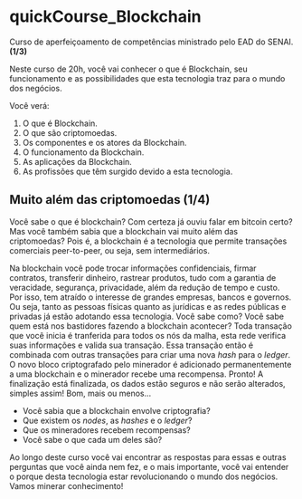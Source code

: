 # quickCourse_Blockchain
Curso de aperfeiçoamento de competências ministrado pelo EAD do SENAI. __(1/3)__

Neste curso de 20h, você vai conhecer o que é Blockchain, seu funcionamento e as possibilidades que esta tecnologia traz para o mundo dos negócios.

Você verá:

1. O que é Blockchain.
2. O que são criptomoedas.
3. Os componentes e os atores da Blockchain.
4. O funcionamento da Blockchain.
5. As aplicações da Blockchain.
6. As profissões que têm surgido devido a esta tecnologia.

## Muito além das criptomoedas (1/4)
Você sabe o que é blockchain? Com certeza já ouviu falar em bitcoin certo? Mas você também sabia que a blockchain vai muito além das criptomoedas? 
Pois é, a blockchain é a tecnologia que permite transações comerciais peer-to-peer, ou seja, sem intermediários. 

 Na blockchain você pode trocar informações confidenciais, firmar contratos, transferir dinheiro, rastrear produtos, tudo com a garantia de veracidade, segurança, privacidade, além da redução de tempo e custo.
 Por isso, tem atraído o interesse de grandes empresas, bancos e governos. Ou seja, tanto as pessoas físicas quanto as jurídicas e as redes públicas e privadas já estão adotando essa tecnologia. Você sabe como?
 Você sabe quem está nos bastidores fazendo a blockchain acontecer? Toda transação que você inicia é tranferida para todos os nós da malha, esta rede verifica suas informações e valida sua transação. Essa transação então é combinada com outras transações para criar uma nova *hash* para o *ledger*. 
 O novo bloco criptografado pelo minerador é adicionado permanentemente a uma blockchain e o minerador recebe uma recompensa. 
 Pronto! A finalização está finalizada, os dados estão seguros e não serão alterados, simples assim! Bom, mais ou menos...
 
* Você sabia que a blockchain envolve criptografia? 
* Que existem os *nodes*, as *hashes* e o *ledger*?
* Que os mineradores recebem recompensas?
* Você sabe o que cada um deles são?

Ao longo deste curso você vai encontrar as respostas para essas e outras perguntas que você ainda nem fez, e o mais importante, você vai entender o porque desta tecnologia estar revolucionando o mundo dos negócios. Vamos minerar conhecimento!
